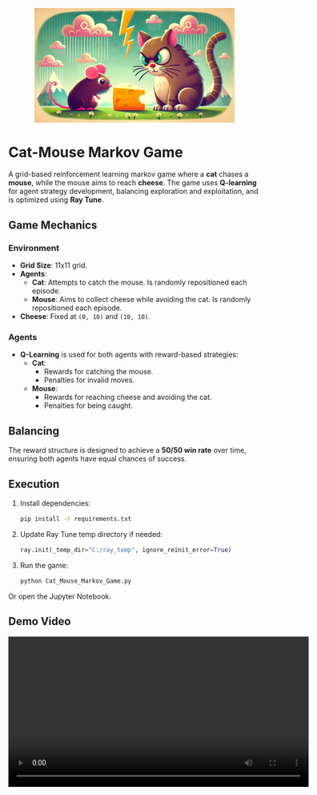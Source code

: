 <p align="center">
  <img src="assets/thumbnail.webp" width="400x" />
</p>

# Cat-Mouse Markov Game

A grid-based reinforcement learning markov game where a **cat** chases a **mouse**, while the mouse aims to reach **cheese**. The game uses **Q-learning** for agent strategy development, balancing exploration and exploitation, and is optimized using **Ray Tune**.

## Game Mechanics

### Environment
- **Grid Size**: 11x11 grid.
- **Agents**:
  - **Cat**: Attempts to catch the mouse. Is randomly repositioned each episode.
  - **Mouse**: Aims to collect cheese while avoiding the cat. Is randomly repositioned each episode.
- **Cheese**: Fixed at `(0, 10)` and `(10, 10)`.

### Agents
- **Q-Learning** is used for both agents with reward-based strategies:
  - **Cat**:
    - Rewards for catching the mouse.
    - Penalties for invalid moves.
  - **Mouse**:
    - Rewards for reaching cheese and avoiding the cat.
    - Penalties for being caught.

## Balancing
The reward structure is designed to achieve a **50/50 win rate** over time, ensuring both agents have equal chances of success.

## Execution
1. Install dependencies:
   ```bash
   pip install -r requirements.txt
   ```
2. Update Ray Tune temp directory if needed:
   ```python
   ray.init(_temp_dir="C:/ray_temp", ignore_reinit_error=True)
   ```
3. Run the game:
   ```bash
   python Cat_Mouse_Markov_Game.py
   ```
Or open the Jupyter Notebook.

## Demo Video

<p align="center">
    <video width="600" controls>
    <source src="assets/showcase.mp4" type="video/mp4">
  Your browser does not support the video tag.
  </video>
</p>